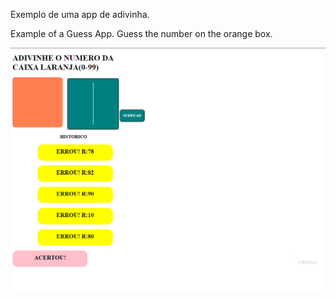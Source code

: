 
Exemplo de uma app de adivinha.


Example of a Guess App. Guess the number on the orange box.

![banner](https://github.com/paichato/modulogit/blob/main/modulo-git.PNG)

